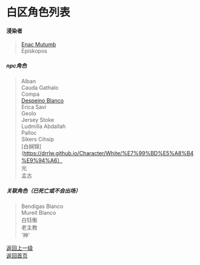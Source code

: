 # 白区角色列表 
#### 浸染者 
> [Enac Mutumb](https://drrlw.github.io/Character/White/EnacMutumb)  
> Episkopos  
  
##### npc角色
> Alban  
> Cauda Gathalo  
> Compa  
> [Despeino Blanco](https://drrlw.github.io/Character/White/DespeinoBlanco)  
> Erica Savi  
> Geolo  
> Jersey Stoke  
> Ludmilla Abdallah  
> Palloc  
> Sikers Cihsip  
> [白娴锦](https://drrlw.github.io/Character/White/%E7%99%BD%E5%A8%B4%E9%94%A6）  
> 光  
> 孟古  
 
 
 
##### 关联角色（已死亡或不会出场）
> Bendigas Blanco  
> Mureit Blanco  
> 白钰衡  
> 老主教  
> ‘神’  
 
[返回上一级](https://drrlw.github.io/%E8%A7%92%E8%89%B2)  
[返回首页](https://drrlw.github.io/index)
 


